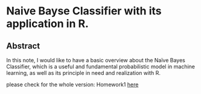 # Naive Bayse Classifier with its application in R.

## Abstract
In this note, I would like to have a basic overview about the Naïve Bayes Classifier, which is a useful and fundamental probabilistic model in machine learning, as well as its principle in need and realization with R.

please check for the whole version:
Homework1 [here]({{site.baseurl}}/treasure/HW1_zzh.pdf)
